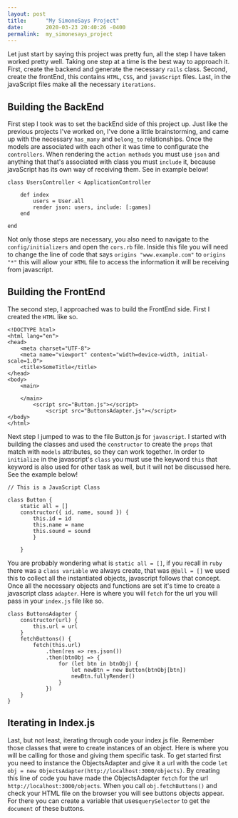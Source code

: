 ```yaml
---
layout: post
title:      "My SimoneSays Project"
date:       2020-03-23 20:40:26 -0400
permalink:  my_simonesays_project
---
```



Let just start by saying this project was pretty fun, all the step I have taken worked pretty well. Taking one step at a time is the best way to approach it. First, create the backend and generate the necessary `rails` class. Second, create the frontEnd, this contains  `HTML`, `CSS`, and `javaScript` files. Last, in the javaScript files make all the necessary `iterations`.


## Building the BackEnd

First step I took was to set the backEnd side of this project up. Just like the previous projects I've worked on, I've done a little brainstorming, and came up with the necessary `has_many` and `belong_to` relationships. Once the models are associated with each other it was time to configurate the `controllers`. When rendering the `action methods` you must use `json` and anything that that's associated with class you must `include` it, because javaScript has its own way of receiving them. See in example below!

```
class UsersController < ApplicationController

    def index 
        users = User.all 
        render json: users, include: [:games]
    end 
		
end 
```

Not only those steps are necessary, you also need to navigate to the `config/initializers` and open the `cors.rb` file. 
Inside this file you will need to change the line of code that says `origins "www.example.com"` to `origins  "*"` this will allow your `HTML` file to access the information it will be receiving from javascript. 


## Building the FrontEnd

The second step, I approached was to build the FrontEnd side. First I created the `HTML`  like so. 

```
<!DOCTYPE html>
<html lang="en">
<head>
    <meta charset="UTF-8">
    <meta name="viewport" content="width=device-width, initial-scale=1.0">
    <title>SomeTitle</title>
</head>
<body>
    <main>

    </main>
		<script src="Button.js"></script>
			<script src="ButtonsAdapter.js"></script>
</body>
</html>
```

Next step I jumped to was to the file Button.js for `javascript`. I started with building the classes and used the `constructor` to create the `props` that match with `models` attributes, so they can work together. In order to `initialize` in the javascript's `class` you must use the keyword `this` that keyword is also used for other task as well, but it will not be discussed here. See the example below!

```
// This is a JavaScript Class

class Button {
    static all = []
    constructor({ id, name, sound }) {
        this.id = id
        this.name = name
        this.sound = sound
		}
		
	}
``` 

You are probably wondering what is `static all = []`, if you recall in `ruby` there was a `class variable` we always create, that was `@@all = []` we used this to collect all the instantiated objects, javascript follows that concept. Once all the necessary objects and functions are set it's time to create a javascript class `adapter`. Here is where you will `fetch` for the url you will pass in your `index.js` file like so.

```
class ButtonsAdapter {
    constructor(url) {
        this.url = url
    }
    fetchButtons() {
        fetch(this.url)
            .then(res => res.json())
            .then(btnObj => {
                for (let btn in btnObj) {
                    let newBtn = new Button(btnObj[btn])
                    newBtn.fullyRender()
                }
            })
    }
}

```


## Iterating in Index.js

Last, but not least, iterating  through code your index.js file. Remember those classes that were to create instances of an object. Here is where you will be calling for those and giving them specific task. To get started first you need to instance the ObjectsAdapter and give it a url with the code `let obj = new ObjectsAdapter(http://localhost:3000/objects)`. By creating this line of code you have made the ObjectsAdapter `fetch` for the url `http://localhost:3000/objects`. When you call `obj.fetchButtons()` and check your HTML file on the browser you will see buttons objects appear. For there you can create a variable that  uses`querySelector` to get the `document` of these buttons.
